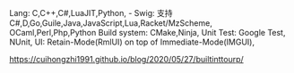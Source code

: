 Lang: C,C++,C#,LuaJIT,Python,
	- Swig: 支持C#,D,Go,Guile,Java,JavaScript,Lua,Racket/MzScheme, OCaml,Perl,Php,Python
Build system: CMake,Ninja,
Unit Test: Google Test, NUnit, 
UI: Retain-Mode(RmlUI) on top of Immediate-Mode(IMGUI), 

https://cuihongzhi1991.github.io/blog/2020/05/27/builtinttourp/